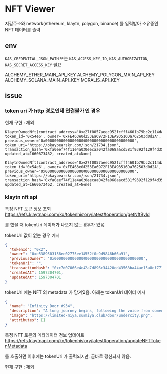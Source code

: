 # NFT Viewer

지갑주소와 network(ethereum, klaytn, polygon, binance) 를 입력받아 소유중인 NFT 데이터를 출력

## env

`KAS_CREDENTIAL_JSON_PATH` 또는 `KAS_ACCESS_KEY_ID`, `KAS_AUTHORIZATION`, `KAS_SECRET_ACCESS_KEY` 필요

ALCHEMY_ETHER_MAIN_API_KEY
ALCHEMY_POLYGON_MAIN_API_KEY
ALCHEMY_SOLANA_MAIN_API_KEY
MORALIS_API_KEY

## issue

### token uri 가 http 경로인데 연결불가 인 경우

현재 구현 : 제외

```
KlaytnOwnedNft(contract_address='0xe27f0057aeec952fcfff4601b79bc2c114dac79e', token_id='0x54e6', owner='0xFE463e0d253Ea6972F13EA93516Da762503d0d2A', previous_owner='0x0000000000000000000000000000000000000000', token_uri='https://okaybearskr.com/json/21734.json', transaction_hash='0xfa0eef74f11e4a020eecaa042fa068aacd581f9392f129f4d353ee04a6a87fd9', updated_at=1660673462, created_at=None)
```

```
KlaytnOwnedNft(contract_address='0xe27f0057aeec952fcfff4601b79bc2c114dac79e', token_id='0x54e6', owner='0xFE463e0d253Ea6972F13EA93516Da762503d0d2A', previous_owner='0x0000000000000000000000000000000000000000', token_uri='https://okaybearskr.com/json/21734.json', transaction_hash='0xfa0eef74f11e4a020eecaa042fa068aacd581f9392f129f4d353ee04a6a87fd9', updated_at=1660673462, created_at=None)
```

### klaytn nft api

특정 NFT 토큰 정보 조회
https://refs.klaytnapi.com/ko/tokenhistory/latest#operation/getNftById

를 했을 때 tokenUri 데이터가 나오지 않는 경우가 있음

tokenUri 값이 없는 경우 예시

```json
{
  "tokenId": "0x2",
  "owner": "0xe5389503156ee02775ee18552f0c9d9846b66a91",
  "previousOwner": "0x0000000000000000000000000000000000000000",
  "tokenUri": "",
  "transactionHash": "0xc7d07066e4e42a7d896c34420ed43568ba44ae15a8ef771b13ba1f6f2\\ d2820c4",
  "createdAt": 1597304701,
  "updatedAt": 1597304701
}
```

tokenUri 에는 NFT 의 metadata 가 담겨있음. 아래는 tokenUri 데이터 예시

```json
{
  "name": "Infinity Door #934",
  "description": "A long journey begins, following the voice from somewhere. Infinity Door, consisting of 3 types per MIYA, will be randomly airdropped and MIYAs will warp transport to other planets respectively. The warp can be done by synthesizing Infinity Door, MIYA, and 280 Favor. The Synthesis schedule will be revealed after AMA.",
  "image": "https://limited-miya.sunmiya.club/door/undercity.png",
  "attributes": []
}
```

특정 NFT 토큰의 메타데이터 정보 업데이트
https://refs.klaytnapi.com/ko/tokenhistory/latest#operation/updateNFTTokenMetadata

를 호출하면 이후에는 tokenUri 가 출력되지만, 곧바로 갱신되지 않음.

현재 구현 : 제외
